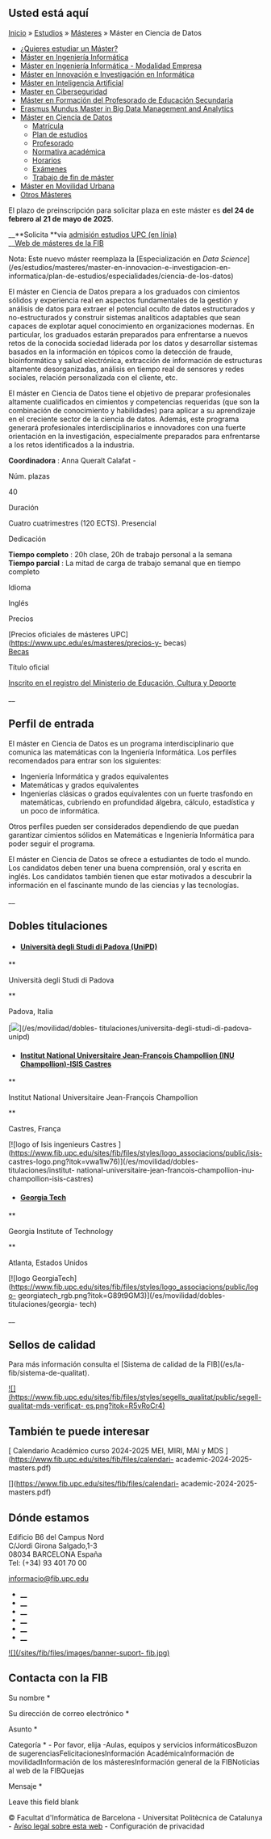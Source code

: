 ## Usted está aquí

[Inicio](/es) » [Estudios](/es/estudios) » [Másteres](/es/estudios/masteres) »
Máster en Ciencia de Datos

  * [¿Quieres estudiar un Máster?](/es/estudios/masteres/quieres-estudiar-un-master)
  * [Máster en Ingeniería Informática](/es/estudios/masteres/master-en-ingenieria-informatica)
  * [Máster en Ingeniería Informática - Modalidad Empresa](/es/estudios/masteres/master-en-ingenieria-informatica-modalidad-empresa)
  * [Máster en Innovación e Investigación en Informática](/es/estudios/masteres/master-en-innovacion-e-investigacion-en-informatica)
  * [Máster en Inteligencia Artificial](/es/estudios/masteres/master-en-inteligencia-artificial)
  * [Master en Ciberseguridad](/es/estudios/masteres/master-en-ciberseguridad)
  * [Máster en Formación del Profesorado de Educación Secundaria](/es/estudios/masteres/master-en-formacion-del-profesorado-de-educacion-secundaria-obligatoria-y-bachillerato-formacion-profesional-y-ensenanza)
  * [Erasmus Mundus Master in Big Data Management and Analytics](/es/estudios/masteres/erasmus-mundus-master-big-data-management-and-analytics)
  * [Máster en Ciencia de Datos](/es/estudios/masteres/master-en-ciencia-de-datos)
    * [Matrícula](/es/estudios/masteres/master-en-ciencia-de-datos/matricula)
    * [Plan de estudios](/es/estudios/masteres/master-en-ciencia-de-datos/plan-de-estudios)
    * [Profesorado](/es/estudios/masteres/master-en-ciencia-de-datos/profesorado)
    * [Normativa académica](/es/estudios/masteres/master-en-ciencia-de-datos/normativa-academica)
    * [Horarios](/es/estudios/masteres/master-en-ciencia-de-datos/horarios)
    * [Exámenes](/es/estudios/masteres/master-en-ciencia-de-datos/examenes)
    * [Trabajo de fin de máster](/es/estudios/masteres/master-en-ciencia-de-datos/trabajo-de-fin-de-master)
  * [Máster en Movilidad Urbana](/es/estudios/masteres/master-en-movilidad-urbana)
  * [Otros Másteres](/es/estudios/masteres/otros-masters)

El plazo de preinscripción para solicitar plaza en este máster es **del 24 de
febrero al 21 de mayo de 2025**.

__**Solicita  **via [admisión estudios UPC (en
línia)](https://www.upc.edu/es/masteres/acceso-y-admision/preinscripcion)  
__[Web de másteres de la FIB](https://masters.fib.upc.edu/es)

Nota: Este nuevo máster reemplaza la [Especialización en _Data
Science_](/es/estudios/masteres/master-en-innovacion-e-investigacion-en-
informatica/plan-de-estudios/especialidades/ciencia-de-los-datos)

El máster en Ciencia de Datos prepara a los graduados con cimientos sólidos y
experiencia real en aspectos fundamentales de la gestión y análisis de datos
para extraer el potencial oculto de datos estructurados y no-estructurados y
construir sistemas analíticos adaptables que sean capaces de explotar aquel
conocimiento en organizaciones modernas. En particular, los graduados estarán
preparados para enfrentarse a nuevos retos de la conocida sociedad liderada
por los datos y desarrollar sistemas basados en la información en tópicos como
la detección de fraude, bioinformática y salud electrónica, extracción de
información de estructuras altamente desorganizadas, análisis en tiempo real
de sensores y redes sociales, relación personalizada con el cliente, etc.

El máster en Ciencia de Datos tiene el objetivo de preparar profesionales
altamente cualificados en cimientos y competencias requeridas (que son la
combinación de conocimiento y habilidades) para aplicar a su aprendizaje en el
creciente sector de la ciencia de datos. Además, este programa generará
profesionales interdisciplinarios e innovadores con una fuerte orientación en
la investigación, especialmente preparados para enfrentarse a los retos
identificados a la industria.

**Coordinadora** : Anna Queralt Calafat -

Núm. plazas

40

Duración

Cuatro cuatrimestres (120 ECTS). Presencial

Dedicación

**Tiempo completo** : 20h clase, 20h de trabajo personal a la semana  
**Tiempo parcial** : La mitad de carga de trabajo semanal que en tiempo
completo

Idioma

Inglés

Precios

[Precios oficiales de másteres UPC](https://www.upc.edu/es/masteres/precios-y-
becas)  
[Becas](https://masters.fib.upc.edu/es/becas)

Título oficial

[ Inscrito en el registro del Ministerio de Educación, Cultura y Deporte
](https://www.educacion.gob.es/ruct/estudiocentro.action?codigoCiclo=SC&codigoEstudio=4317469&actual=estudios)

__

## Perfil de entrada

El máster en Ciencia de Datos es un programa interdisciplinario que comunica
las matemáticas con la Ingeniería Informática. Los perfiles recomendados para
entrar son los siguientes:

  * Ingeniería Informática y grados equivalentes
  * Matemáticas y grados equivalentes
  * Ingenierías clásicas o grados equivalentes con un fuerte trasfondo en matemáticas, cubriendo en profundidad álgebra, cálculo, estadística y un poco de informática.

Otros perfiles pueden ser considerados dependiendo de que puedan garantizar
cimientos sólidos en Matemáticas e Ingeniería Informática para poder seguir el
programa.

El máster en Ciencia de Datos se ofrece a estudiantes de todo el mundo. Los
candidatos deben tener una buena comprensión, oral y escrita en inglés. Los
candidatos también tienen que estar motivados a descubrir la información en el
fascinante mundo de las ciencias y las tecnologías.



__

## Dobles titulaciones

  * #### [Università degli Studi di Padova (UniPD)](/es/movilidad/dobles-titulaciones/universita-degli-studi-di-padova-unipd)

**

Università degli Studi di Padova

**

Padova, Italia

[![](https://www.fib.upc.edu/sites/fib/files/styles/logo_associacions/public/logo_universidad_padova.jpg?itok=CNeECXhq)](/es/movilidad/dobles-
titulaciones/universita-degli-studi-di-padova-unipd)

  * #### [Institut National Universitaire Jean-François Champollion (INU Champollion)-ISIS Castres](/es/movilidad/dobles-titulaciones/institut-national-universitaire-jean-francois-champollion-inu-champollion-isis-castres)

**

Institut National Universitaire Jean-François Champollion

**

Castres, França

[![logo of Isis ingenieurs Castres
](https://www.fib.upc.edu/sites/fib/files/styles/logo_associacions/public/isis-
castres-logo.png?itok=vwa1lw76)](/es/movilidad/dobles-titulaciones/institut-
national-universitaire-jean-francois-champollion-inu-champollion-isis-castres)

  * #### [Georgia Tech](/es/movilidad/dobles-titulaciones/georgia-tech)

**

Georgia Institute of Technology

**

Atlanta, Estados Unidos

[![logo
GeorgiaTech](https://www.fib.upc.edu/sites/fib/files/styles/logo_associacions/public/logo-
georgiatech_rgb.png?itok=G89t9GM3)](/es/movilidad/dobles-titulaciones/georgia-
tech)

__

## Sellos de calidad

Para más información consulta el [Sistema de calidad de la FIB](/es/la-
fib/sistema-de-qualitat).

[![](https://www.fib.upc.edu/sites/fib/files/styles/segells_qualitat/public/segell-
qualitat-mds-verificat-
es.png?itok=R5vRoCr4)](https://estudis.aqu.cat/euc/es/Titulacions/Fitxa?titulacioId=14945)

## También te puede interesar

[ Calendario Académico curso 2024-2025 MEI, MIRI, MAI y MDS
](https://www.fib.upc.edu/sites/fib/files/calendari-
academic-2024-2025-masters.pdf)

[](https://www.fib.upc.edu/sites/fib/files/calendari-
academic-2024-2025-masters.pdf)

## Dónde estamos

Edificio B6 del Campus Nord  
C/Jordi Girona Salgado,1-3  
08034 BARCELONA España  
Tel: (+34) 93 401 70 00

[informacio@fib.upc.edu](mailto:informacio@fib.upc.edu)

  * [__](/es/noticies/rss.rss)
  * [__](https://www.facebook.com/fib.upc)
  * [__](https://twitter.com/fib_upc)
  * [__](https://www.flickr.com/photos/fib-upc/albums)
  * [__](https://www.youtube.com/user/mediafib)
  * [__](https://www.instagram.com/fib.upc/)

[![](/sites/fib/files/images/banner-suport-
fib.jpg)](http://suport.fib.upc.edu)

## Contacta con la FIB

Su nombre *

Su dirección de correo electrónico *

Asunto *

Categoría * \- Por favor, elija -Aulas, equipos y servicios informáticosBuzon
de sugerenciasFelicitacionesInformación AcadémicaInformación de
movilidadInformación de los másteresInformación general de la FIBNoticias al
web de la FIBQuejas

Mensaje *

Leave this field blank

© Facultat d'Informàtica de Barcelona - Universitat Politècnica de Catalunya -
[Avíso legal sobre esta web](/es/aviso-legal-sobre-esta-web) \- Configuración
de privacidad


